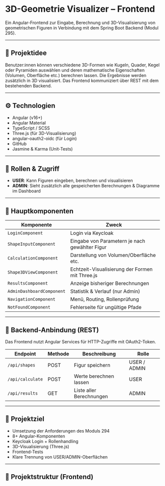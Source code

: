 # 3D-Geometrie Visualizer – Frontend

Ein Angular-Frontend zur Eingabe, Berechnung und 3D-Visualisierung von geometrischen Figuren in Verbindung mit dem Spring Boot Backend (Modul 295).

---

## 🧠 Projektidee

Benutzer:innen können verschiedene 3D-Formen wie Kugeln, Quader, Kegel oder Pyramiden auswählen und deren mathematische Eigenschaften (Volumen, Oberfläche etc.) berechnen lassen. Die Ergebnisse werden zusätzlich in 3D visualisiert. Das Frontend kommuniziert über REST mit dem bestehenden Backend.

---

## ⚙️ Technologien

- Angular (v16+)
- Angular Material
- TypeScript / SCSS
- Three.js (für 3D-Visualisierung)
- angular-oauth2-oidc (für Login)
- GitHub
- Jasmine & Karma (Unit-Tests)

---

## 🔐 Rollen & Zugriff

- **USER**: Kann Figuren eingeben, berechnen und visualisieren
- **ADMIN**: Sieht zusätzlich alle gespeicherten Berechnungen & Diagramme im Dashboard

---

## 🧩 Hauptkomponenten

| Komponente               | Zweck                                                         |
|--------------------------|---------------------------------------------------------------|
| `LoginComponent`         | Login via Keycloak                                            |
| `ShapeInputComponent`    | Eingabe von Parametern je nach gewählter Figur                |
| `CalculationComponent`   | Darstellung von Volumen/Oberfläche etc.                       |
| `Shape3DViewComponent`   | Echtzeit-Visualisierung der Formen mit Three.js              |
| `ResultsComponent`       | Anzeige bisheriger Berechnungen                              |
| `AdminDashboardComponent`| Statistik & Verlauf (nur Admin)                              |
| `NavigationComponent`    | Menü, Routing, Rollenprüfung                                 |
| `NotFoundComponent`      | Fehlerseite für ungültige Pfade                              |

---

## 🔗 Backend-Anbindung (REST)

Das Frontend nutzt Angular Services für HTTP-Zugriffe mit OAuth2-Token.

| Endpoint          | Methode   | Beschreibung                             | Rolle         |
|-------------------|-----------|------------------------------------------|---------------|
| `/api/shapes`     | POST      | Figur speichern                          | USER / ADMIN  |
| `/api/calculate`  | POST      | Werte berechnen lassen                   | USER          |
| `/api/results`    | GET       | Liste aller Berechnungen                 | ADMIN         |

---

## 🚀 Projektziel

- Umsetzung der Anforderungen des Moduls 294
- 8+ Angular-Komponenten
- Keycloak Login + Rollenhandling
- 3D-Visualisierung (Three.js)
- Frontend-Tests
- Klare Trennung von USER/ADMIN-Oberflächen

---

## 📂 Projektstruktur (Frontend)

